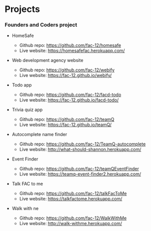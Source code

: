 # Projects

### Founders and Coders project

* HomeSafe
  * Github repo: https://github.com/fac-12/homesafe
  * Live website: https://homesafefac.herokuapp.com/
  
* Web development agency website
  * Github repo: https://github.com/fac-12/webify
  * Live website: https://fac-12.github.io/webify/
  
* Todo app
  * Github repo: https://github.com/fac-12/facd-todo
  * Live website: https://fac-12.github.io/facd-todo/
  
 * Trivia quiz app
   * Github repo: https://github.com/fac-12/teamQ
   * Live website: https://fac-12.github.io/teamQ/
   
* Autocomplete name finder
  * Github repo: https://github.com/fac-12/TeamQ-autocomplete
  * Live website: http://what-should-shannon.herokuapp.com/
  
* Event Finder
  * Github repo: https://github.com/fac-12/teamQEventFinder
  * Live website:  https://teamq-event-finder2.herokuapp.com/
  
* Talk FAC to me
  * Github repo: https://github.com/fac-12/talkFacToMe
  * Live website: https://talkfactome.herokuapp.com/
  
* Walk with ne
  * Github repo: https://github.com/fac-12/WalkWithMe
  * Live website: http://walk-withme.herokuapp.com/

